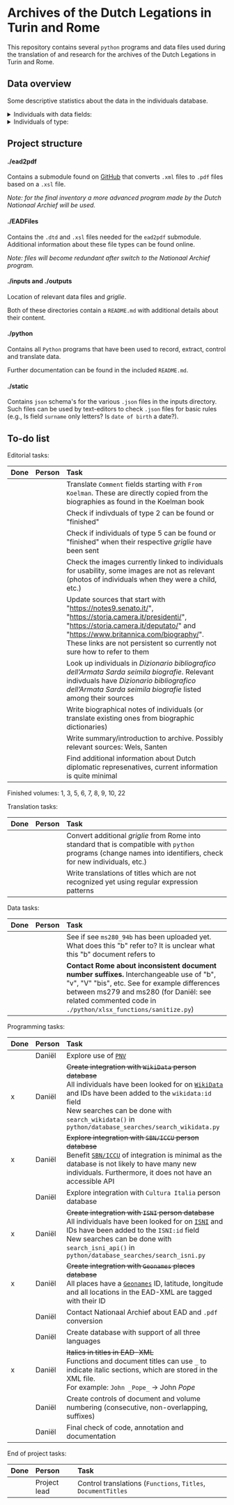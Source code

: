 # Archives of the Dutch Legations in Turin and Rome

This repository contains several `python` programs and data files used during the translation of and research for the archives of the Dutch Legations in Turin and Rome.

## Data overview

Some descriptive statistics about the data in the individuals database.

<details>
<summary>Individuals with data fields:</summary>
  
  Updated as of 03-10-2021

  >|Field|n|%|
  >|:---:|:---:|:---:|
  >|Comments|82|17.01%
  >|'Daniel' comment|71|14.73%
  >|Birth dates|299|62.03%
  >|Death dates|305|63.28%
  >|Functions|389|80.71%
  >|Images|54|11.20%
  >|Name|459|95.23%
  >|Place of birth|290|60.17%
  >|Place of death|292|60.58%
  >|Sources|391|81.12%
  >|Surname|482|100.00%
  >|Titles|222|46.06%

</details>

<details>
<summary>Individuals of type:</summary>
  
  Updated as of 03-10-2021

  >|Type|n|%
  >|:---:|:---:|:---:
  >0|30|6.22%
  >1|379|78.63%
  >2|19|3.94%
  >3|1|0.21%
  >4|20|4.15%
  >5|32|6.64%
  >6|1|0.21%

</details>

## Project structure

#### ./ead2pdf

Contains a submodule found on [GitHub](https://github.com/archivesspace-labs/ead2pdf) that converts `.xml` files to `.pdf` files based on a `.xsl` file.

*Note: for the final inventory a more advanced program made by the Dutch Nationaal Archief will be used.*

#### ./EADFiles

Contains the `.dtd` and `.xsl` files needed for the `ead2pdf` submodule. Additional information about these file types can be found online.

*Note: files will become redundant after switch to the Nationaal Archief program.*

#### ./inputs and ./outputs

Location of relevant data files and *griglie*.

Both of these directories contain a `README.md` with additional details about their content.

#### ./python

Contains all `Python` programs that have been used to record, extract, control and translate data.

Further documentation can be found in the included `README.md`.

#### ./static

Contains `json` schema's for the various `.json` files in the inputs directory. Such files can be used by text-editors to check `.json` files for basic rules (e.g., Is field `surname` only letters? Is `date of birth` a date?).

## To-do list

Editorial tasks:

|Done|Person|Task|
|:---|:---|:---
||| Translate `Comment` fields starting with `From Koelman`. These are directly copied from the biographies as found in the Koelman book
||| Check if indivduals of type 2 can be found or "finished"
||| Check if individuals of type 5 can be found or "finished" when their respective _griglie_ have been sent
||| Check the images currently linked to individuals for usability, some images are not as relevant (photos of individuals when they were a child, etc.)
||| Update sources that start with "https://notes9.senato.it/", "https://storia.camera.it/presidenti/", "https://storia.camera.it/deputato/" and "https://www.britannica.com/biography/". These links are not persistent so currently not sure how to refer to them
||| Look up individuals in _Dizionario bibliografico dell’Armata Sarda seimila biografie_. Relevant indivduals have _Dizionario bibliografico dell’Armata Sarda seimila biografie_ listed among their sources
||| Write biographical notes of individuals (or translate existing ones from biographic dictionaries)
||| Write summary/introduction to archive. Possibly relevant sources: Wels, Santen
||| Find additional information about Dutch diplomatic represenatives, current information is quite minimal

Finished volumes:
1, 3, 5, 6, 7, 8, 9, 10, 22

Translation tasks:

|Done|Person|Task|
|:---|:---|:---
||| Convert additional _griglie_ from Rome into standard that is compatible with `python` programs (change names into identifiers, check for new individuals, etc.)
||| Write translations of titles which are not recognized yet using regular expression patterns

Data tasks:

|Done|Person|Task|
|:---|:---|:---
||| See if see `ms280_94b` has been uploaded yet. What does this "b" refer to? It is unclear what this "b" document refers to
||| **Contact Rome about inconsistent document number suffixes.** Interchangeable use of "b", "v", "V" "bis", etc. See for example differences between ms279 and ms280 (for Daniël: see related commented code in `./python/xlsx_functions/sanitize.py`)

Programming tasks:

|Done|Person|Task|
|:---|:---|:---
||Daniël| Explore use of [`PNV`](https://www.nationaalarchief.nl/archiveren/nieuws/person-name-vocabulary-nu-beschikbaar)
|x|Daniël| <s>Create integration with `WikiData` person database</s><br />All individuals have been looked for on [`WikiData`](https://www.wikidata.org/) and IDs have been added to the `wikidata:id` field<br />New searches can be done with `search_wikidata()` in `python/database_searches/search_wikidata.py`
|x|Daniël| <s>Explore integration with `SBN/ICCU` person database</s><br />Benefit [`SBN/ICCU`](https://www.iccu.sbn.it/) of integration is minimal as the database is not likely to have many new individuals. Furthermore, it does not have an accessible API
||Daniël| Explore integration with `Cultura Italia` person database
|x|Daniël| <s>Create integration with `ISNI` person database</s><br />All individuals have been looked for on [`ISNI`](https://isni.org) and IDs have been added to the `ISNI:id` field<br />New searches can be done with `search_isni_api()` in `python/database_searches/search_isni.py`
|x|Daniël| <s>Create integration with `Geonames` places database</s><br />All places have a [`Geonames`](https://www.geonames.org/) ID, latitude, longitude and all locations in the EAD-XML are tagged with their ID
||Daniël| Contact Nationaal Archief about EAD and `.pdf` conversion
||Daniël| Create database with support of all three languages
|x|Daniël| <s>Italics in titles in EAD-XML</s><br />Functions and document titles can use `_` to indicate italic sections, which are stored in the XML file.<br />For example: `John _Pope_` -> John _Pope_
||Daniël| Create controls of document and volume numbering (consecutive, non-overlapping, suffixes)
||Daniël| Final check of code, annotation and documentation

End of project tasks:

|Done|Person|Task|
|:---|:---|:---
||Project lead| Control translations (`Functions`, `Titles`, `DocumentTitles`
